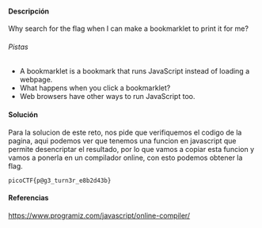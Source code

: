 #### Descripción

Why search for the flag when I can make a bookmarklet to print it for me?
###### Pistas
- A bookmarklet is a bookmark that runs JavaScript instead of loading a webpage.
- What happens when you click a bookmarklet?
- Web browsers have other ways to run JavaScript too.

#### Solución 
Para la solucion de este reto, nos pide que verifiquemos el codigo de la pagina, aqui podemos ver que tenemos una funcion en javascript que permite desencriptar el resultado, por lo que vamos a copiar esta funcion y vamos a ponerla en un compilador online, con esto podemos obtener la flag.

```
picoCTF{p@g3_turn3r_e8b2d43b}
```

#### Referencias
https://www.programiz.com/javascript/online-compiler/